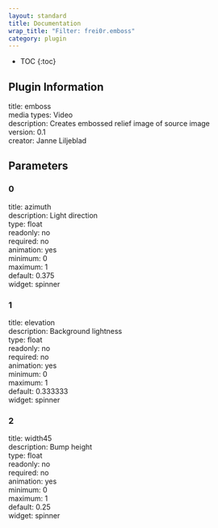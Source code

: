```yaml
---
layout: standard
title: Documentation
wrap_title: "Filter: frei0r.emboss"
category: plugin
---
```

* TOC
{:toc}

## Plugin Information

title: emboss  
media types:
Video  
description: Creates embossed relief image of source image  
version: 0.1  
creator: Janne Liljeblad  

## Parameters

### 0

title: azimuth    
description:
Light direction  
type: float  
readonly: no  
required: no  
animation: yes  
minimum: 0  
maximum: 1  
default: 0.375  
widget: spinner  

### 1

title: elevation    
description:
Background lightness  
type: float  
readonly: no  
required: no  
animation: yes  
minimum: 0  
maximum: 1  
default: 0.333333  
widget: spinner  

### 2

title: width45    
description:
Bump height  
type: float  
readonly: no  
required: no  
animation: yes  
minimum: 0  
maximum: 1  
default: 0.25  
widget: spinner  

